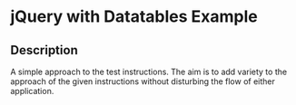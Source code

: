 # jQuery with Datatables Example

## Description

A simple approach to the test instructions.
The aim is to add variety to the approach of the given instructions
without disturbing the flow of either application.
